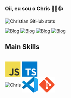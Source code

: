 ### Oii, eu sou o Chris 👋🤠👍
![Christian GitHub stats](https://github-readme-stats.vercel.app/api?username=barrinhO&show_icons=true&theme=tokyonight)

[![Blog](https://img.shields.io/badge/Instagram-E4405F?style=for-the-badge&logo=instagram&logoColor=white)](https://www.instagram.com/yobarrinho/)
[![Blog](https://img.shields.io/badge/Discord-7289DA?style=for-the-badge&logo=discord&logoColor=white)](https://discord.com/invite/ZYgCjFU9cZ)
[![Blog](https://img.shields.io/badge/TikTok-000000?style=for-the-badge&logo=tiktok&logoColor=white)](https://www.tiktok.com/@yo_barrinhosgg)
[![Blog](https://img.shields.io/badge/Steam-000000?style=for-the-badge&logo=steam&logoColor=white)](https://steamcommunity.com/profiles/76561199232568773/)



## Main Skills

<div style="display: inline_block"><br>
  <img align="center" alt="Chris" height="50" width="50" src="https://raw.githubusercontent.com/devicons/devicon/master/icons/javascript/javascript-original.svg">
  <img align="center" alt="Chris" height="50" width="50"
  <img align="center" alt="Chris" height="50" width="50" src="https://raw.githubusercontent.com/devicons/devicon/master/icons/typescript/typescript-original.svg">
<div/>

  <img align="center" alt="Chris" height="50" width="50" src="https://github.com/barrinhO/barrinhO/assets/155912614/2a1cb989-6e53-48b6-90f6-7c913874a41f">

  <img align="center" alt="Chris" height="50" width="50" src="https://raw.githubusercontent.com/devicons/devicon/master/icons/vscode/vscode-original.svg">

  <img align="center" alt="Chris" height="50" width="50" src="https://raw.githubusercontent.com/devicons/devicon/master/icons/git/git-original.svg">
<div/>




